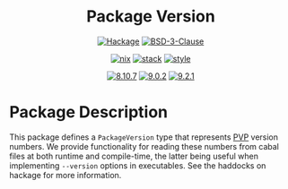 <div align="center">

# Package Version


[![Hackage](https://img.shields.io/hackage/v/package-version)](https://hackage.haskell.org/package/package-version)
[![BSD-3-Clause](https://img.shields.io/github/license/tbidne/package-version?color=blue)](https://opensource.org/licenses/BSD-3-Clause)

[![nix](https://img.shields.io/github/workflow/status/tbidne/package-version/nix/main?label=nix&logo=nixos&logoColor=85c5e7&labelColor=2f353c)](https://github.com/tbidne/package-version/actions/workflows/nix_ci.yaml)
[![stack](https://img.shields.io/github/workflow/status/tbidne/package-version/stack/main?label=stack%2019.11&logoColor=white&labelColor=2f353c)](https://github.com/tbidne/package-version/actions/workflows/stack_ci.yaml)
[![style](https://img.shields.io/github/workflow/status/tbidne/package-version/style/main?label=style&logoColor=white&labelColor=2f353c)](https://github.com/tbidne/package-version/actions/workflows/style_ci.yaml)

[![8.10.7](https://img.shields.io/github/workflow/status/tbidne/package-version/8.10.7/main?label=8.10.7&logo=haskell&logoColor=904d8c&labelColor=2f353c)](https://github.com/tbidne/package-version/actions/workflows/ghc_8-10.yaml)
[![9.0.2](https://img.shields.io/github/workflow/status/tbidne/package-version/9.0.2/main?label=9.0.2&logo=haskell&logoColor=904d8c&labelColor=2f353c)](https://github.com/tbidne/package-version/actions/workflows/ghc_9-0.yaml)
[![9.2.1](https://img.shields.io/github/workflow/status/tbidne/package-version/9.2.1/main?label=9.2.1&logo=haskell&logoColor=904d8c&labelColor=2f353c)](https://github.com/tbidne/package-version/actions/workflows/ghc_9-2.yaml)

</div>

# Package Description

This package defines a `PackageVersion` type that represents [PVP](https://pvp.haskell.org/) version numbers. We provide functionality for reading these numbers from cabal files at both runtime and compile-time, the latter being useful when implementing `--version` options in executables. See the haddocks on hackage for more information.
